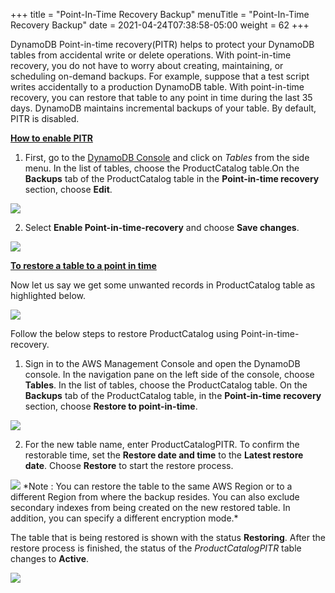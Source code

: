 +++
title = "Point-In-Time Recovery Backup"
menuTitle = "Point-In-Time Recovery Backup"
date = 2021-04-24T07:38:58-05:00
weight = 62
+++


DynamoDB Point-in-time recovery(PITR) helps to protect your DynamoDB
tables from accidental write or delete operations. With point-in-time
recovery, you do not have to worry about creating, maintaining, or
scheduling on-demand backups. For example, suppose that a test script
writes accidentally to a production DynamoDB table. With point-in-time
recovery, you can restore that table to any point in time during the
last 35 days. DynamoDB maintains incremental backups of your table. By
default, PITR is disabled.

**<u>How to enable PITR</u>**

1.  First, go to the [DynamoDB Console](https://console.aws.amazon.com/dynamodbv2/) and click on *Tables* from the side menu. 
In the list of tables, choose the ProductCatalog table.On the **Backups** tab of the ProductCatalog table in the  **Point-in-time recovery** section, choose **Edit**.

<img src="/images/hands-on-labs/backup/image1.png" />

2.  Select **Enable Point-in-time-recovery** and choose **Save changes**.

<img src="/images/hands-on-labs/backup/image2.png" />



**<u>To restore a table to a point in time</u>**

Now let us say we get some unwanted records in ProductCatalog table as highlighted below.

<img src="/images/hands-on-labs/backup/image3.png" />

Follow the below steps to restore ProductCatalog using Point-in-time-recovery. 

1.  Sign in to the AWS Management Console and open the DynamoDB console.
    In the navigation pane on the left side of the console, choose
    **Tables**. In the list of tables, choose the ProductCatalog table.
    On the **Backups** tab of the ProductCatalog table, in the
    **Point-in-time recovery** section, choose **Restore to
    point-in-time**.

<img src="/images/hands-on-labs/backup/image4.png" />

2. For the new table name, enter ProductCatalogPITR. To confirm
the restorable time, set the **Restore date and time** to the **Latest
restore date**. Choose **Restore** to start the restore process.

  

<img src="/images/hands-on-labs/backup/image5.png" />
*Note : You can restore the table to the same AWS Region or to a
different Region from where the backup resides. You can also exclude
secondary indexes from being created on the new restored table. In
addition, you can specify a different encryption mode.*

The table that is being restored is shown with the status **Restoring**.
After the restore process is finished, the status of the
*ProductCatalogPITR* table changes to **Active**.



<img src="/images/hands-on-labs/backup/image6.png" />

